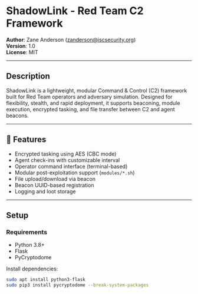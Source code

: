 # ShadowLink - Red Team C2 Framework

**Author**: Zane Anderson (zanderson@iscsecurity.org)  
**Version**: 1.0  
**License**: MIT  

---

## Description

ShadowLink is a lightweight, modular Command & Control (C2) framework built for Red Team operators and adversary simulation. Designed for flexibility, stealth, and rapid deployment, it supports beaconing, module execution, encrypted tasking, and file transfer between C2 and agent beacons.

---

## 🚀 Features

- Encrypted tasking using AES (CBC mode)
- Agent check-ins with customizable interval
- Operator command interface (terminal-based)
- Modular post-exploitation support (`modules/*.sh`)
- File upload/download via beacon
- Beacon UUID-based registration
- Logging and loot storage

---

## Setup

### Requirements
- Python 3.8+
- Flask
- PyCryptodome

Install dependencies:
```bash
sudo apt install python3-flask
sudo pip3 install pycryptodome --break-system-packages
